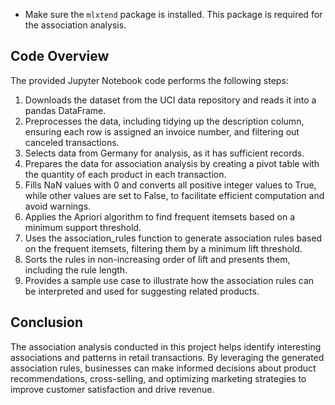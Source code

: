 
- Make sure the `mlxtend` package is installed. This package is required for the association analysis.

## Code Overview

The provided Jupyter Notebook code performs the following steps:

1. Downloads the dataset from the UCI data repository and reads it into a pandas DataFrame.
2. Preprocesses the data, including tidying up the description column, ensuring each row is assigned an invoice number, and filtering out canceled transactions.
3. Selects data from Germany for analysis, as it has sufficient records.
4. Prepares the data for association analysis by creating a pivot table with the quantity of each product in each transaction.
5. Fills NaN values with 0 and converts all positive integer values to True, while other values are set to False, to facilitate efficient computation and avoid warnings.
6. Applies the Apriori algorithm to find frequent itemsets based on a minimum support threshold.
7. Uses the association_rules function to generate association rules based on the frequent itemsets, filtering them by a minimum lift threshold.
8. Sorts the rules in non-increasing order of lift and presents them, including the rule length.
9. Provides a sample use case to illustrate how the association rules can be interpreted and used for suggesting related products.

## Conclusion

The association analysis conducted in this project helps identify interesting associations and patterns in retail transactions. By leveraging the generated association rules, businesses can make informed decisions about product recommendations, cross-selling, and optimizing marketing strategies to improve customer satisfaction and drive revenue.
